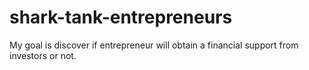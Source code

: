 # shark-tank-entrepreneurs
My goal is discover if entrepreneur will obtain a financial support from investors or not.
